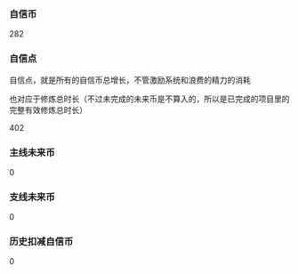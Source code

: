 ### 自信币
282

### 自信点
自信点，就是所有的自信币总增长，不管激励系统和浪费的精力的消耗

也对应于修炼总时长（不过未完成的未来币是不算入的，所以是已完成的项目里的完整有效修炼总时长）

402

### 主线未来币
0

### 支线未来币
0

### 历史扣减自信币
0
